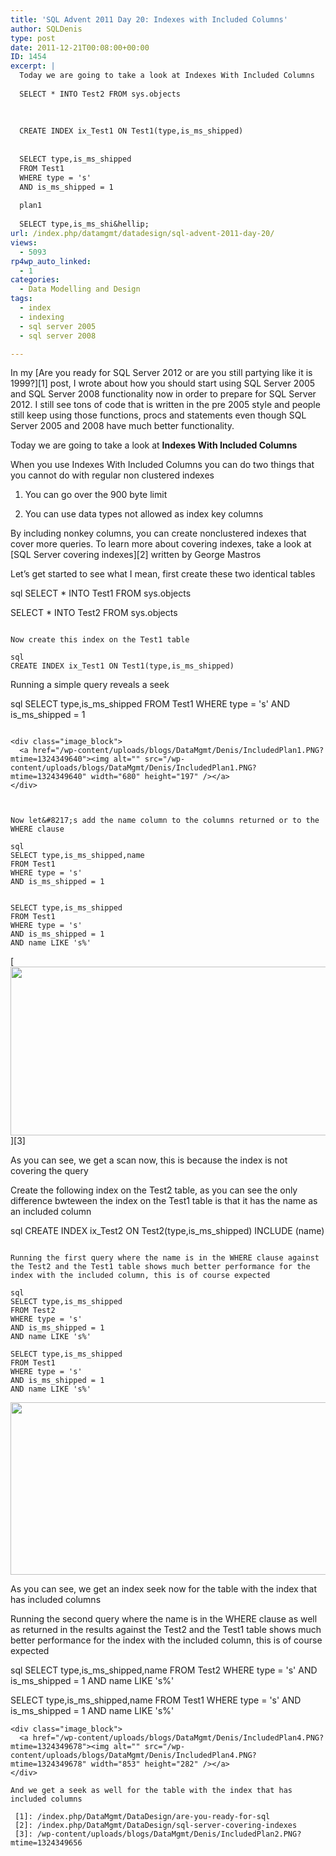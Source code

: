 ```yaml
---
title: 'SQL Advent 2011 Day 20: Indexes with Included Columns'
author: SQLDenis
type: post
date: 2011-12-21T00:08:00+00:00
ID: 1454
excerpt: |
  Today we are going to take a look at Indexes With Included Columns
  
  SELECT * INTO Test2 FROM sys.objects
  
  
  
  CREATE INDEX ix_Test1 ON Test1(type,is_ms_shipped)
  
  
  SELECT type,is_ms_shipped 
  FROM Test1
  WHERE type = 's'
  AND is_ms_shipped = 1
  
  plan1
  
  SELECT type,is_ms_shi&hellip;
url: /index.php/datamgmt/datadesign/sql-advent-2011-day-20/
views:
  - 5093
rp4wp_auto_linked:
  - 1
categories:
  - Data Modelling and Design
tags:
  - index
  - indexing
  - sql server 2005
  - sql server 2008

---
```

In my [Are you ready for SQL Server 2012 or are you still partying like it is 1999?][1] post, I wrote about how you should start using SQL Server 2005 and SQL Server 2008 functionality now in order to prepare for SQL Server 2012. I still see tons of code that is written in the pre 2005 style and people still keep using those functions, procs and statements even though SQL Server 2005 and 2008 have much better functionality.

Today we are going to take a look at **Indexes With Included Columns**
  
When you use Indexes With Included Columns you can do two things that you cannot do with regular non clustered indexes
  
1) You can go over the 900 byte limit
  
2) You can use data types not allowed as index key columns

By including nonkey columns, you can create nonclustered indexes that cover more queries. To learn more about covering indexes, take a look at [SQL Server covering indexes][2] written by George Mastros

Let&#8217;s get started to see what I mean, first create these two identical tables

sql
SELECT * INTO Test1 FROM sys.objects

SELECT * INTO Test2 FROM sys.objects
```

Now create this index on the Test1 table

sql
CREATE INDEX ix_Test1 ON Test1(type,is_ms_shipped)
```

Running a simple query reveals a seek

sql
SELECT type,is_ms_shipped 
FROM Test1
WHERE type = 's'
AND is_ms_shipped = 1
```

<div class="image_block">
  <a href="/wp-content/uploads/blogs/DataMgmt/Denis/IncludedPlan1.PNG?mtime=1324349640"><img alt="" src="/wp-content/uploads/blogs/DataMgmt/Denis/IncludedPlan1.PNG?mtime=1324349640" width="680" height="197" /></a>
</div>



Now let&#8217;s add the name column to the columns returned or to the WHERE clause

sql
SELECT type,is_ms_shipped,name 
FROM Test1
WHERE type = 's'
AND is_ms_shipped = 1


SELECT type,is_ms_shipped 
FROM Test1
WHERE type = 's'
AND is_ms_shipped = 1
AND name LIKE 's%'
```

[<img alt="" src="/wp-content/uploads/blogs/DataMgmt/Denis/IncludedPlan2.PNG?mtime=1324349656" width="779" height="270" />][3]

As you can see, we get a scan now, this is because the index is not covering the query

Create the following index on the Test2 table, as you can see the only difference bwteween the index on the Test1 table is that it has the name as an included column

sql
CREATE INDEX ix_Test2 ON Test2(type,is_ms_shipped) INCLUDE (name)
```

Running the first query where the name is in the WHERE clause against the Test2 and the Test1 table shows much better performance for the index with the included column, this is of course expected

sql
SELECT type,is_ms_shipped 
FROM Test2
WHERE type = 's'
AND is_ms_shipped = 1
AND name LIKE 's%'

SELECT type,is_ms_shipped 
FROM Test1
WHERE type = 's'
AND is_ms_shipped = 1
AND name LIKE 's%'
```



<div class="image_block">
  <a href="/wp-content/uploads/blogs/DataMgmt/Denis/IncludedPlan3.PNG?mtime=1324349666"><img alt="" src="/wp-content/uploads/blogs/DataMgmt/Denis/IncludedPlan3.PNG?mtime=1324349666" width="815" height="276" /></a>
</div>



As you can see, we get an index seek now for the table with the index that has included columns

Running the second query where the name is in the WHERE clause as well as returned in the results against the Test2 and the Test1 table shows much better performance for the index with the included column, this is of course expected

sql
SELECT type,is_ms_shipped,name 
FROM Test2
WHERE type = 's'
AND is_ms_shipped = 1
AND name LIKE 's%'



SELECT type,is_ms_shipped,name 
FROM Test1
WHERE type = 's'
AND is_ms_shipped = 1
AND name LIKE 's%'
```
<div class="image_block">
  <a href="/wp-content/uploads/blogs/DataMgmt/Denis/IncludedPlan4.PNG?mtime=1324349678"><img alt="" src="/wp-content/uploads/blogs/DataMgmt/Denis/IncludedPlan4.PNG?mtime=1324349678" width="853" height="282" /></a>
</div>

And we get a seek as well for the table with the index that has included columns

 [1]: /index.php/DataMgmt/DataDesign/are-you-ready-for-sql
 [2]: /index.php/DataMgmt/DataDesign/sql-server-covering-indexes
 [3]: /wp-content/uploads/blogs/DataMgmt/Denis/IncludedPlan2.PNG?mtime=1324349656